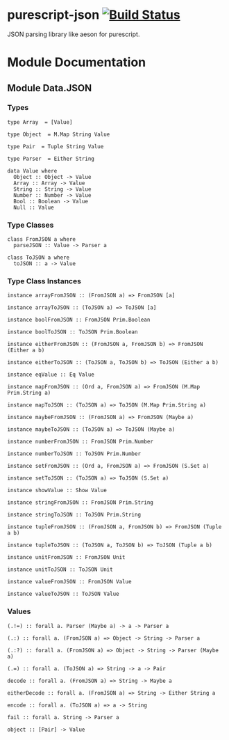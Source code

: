 purescript-json [![Build Status](https://travis-ci.org/philopon/purescript-json.svg?branch=master)](https://travis-ci.org/philopon/purescript-json)
===
JSON parsing library like aeson for purescript.

# Module Documentation

## Module Data.JSON

### Types

    type Array  = [Value]

    type Object  = M.Map String Value

    type Pair  = Tuple String Value

    type Parser  = Either String

    data Value where
      Object :: Object -> Value
      Array :: Array -> Value
      String :: String -> Value
      Number :: Number -> Value
      Bool :: Boolean -> Value
      Null :: Value


### Type Classes

    class FromJSON a where
      parseJSON :: Value -> Parser a

    class ToJSON a where
      toJSON :: a -> Value


### Type Class Instances

    instance arrayFromJSON :: (FromJSON a) => FromJSON [a]

    instance arrayToJSON :: (ToJSON a) => ToJSON [a]

    instance boolFromJSON :: FromJSON Prim.Boolean

    instance boolToJSON :: ToJSON Prim.Boolean

    instance eitherFromJSON :: (FromJSON a, FromJSON b) => FromJSON (Either a b)

    instance eitherToJSON :: (ToJSON a, ToJSON b) => ToJSON (Either a b)

    instance eqValue :: Eq Value

    instance mapFromJSON :: (Ord a, FromJSON a) => FromJSON (M.Map Prim.String a)

    instance mapToJSON :: (ToJSON a) => ToJSON (M.Map Prim.String a)

    instance maybeFromJSON :: (FromJSON a) => FromJSON (Maybe a)

    instance maybeToJSON :: (ToJSON a) => ToJSON (Maybe a)

    instance numberFromJSON :: FromJSON Prim.Number

    instance numberToJSON :: ToJSON Prim.Number

    instance setFromJSON :: (Ord a, FromJSON a) => FromJSON (S.Set a)

    instance setToJSON :: (ToJSON a) => ToJSON (S.Set a)

    instance showValue :: Show Value

    instance stringFromJSON :: FromJSON Prim.String

    instance stringToJSON :: ToJSON Prim.String

    instance tupleFromJSON :: (FromJSON a, FromJSON b) => FromJSON (Tuple a b)

    instance tupleToJSON :: (ToJSON a, ToJSON b) => ToJSON (Tuple a b)

    instance unitFromJSON :: FromJSON Unit

    instance unitToJSON :: ToJSON Unit

    instance valueFromJSON :: FromJSON Value

    instance valueToJSON :: ToJSON Value


### Values

    (.!=) :: forall a. Parser (Maybe a) -> a -> Parser a

    (.:) :: forall a. (FromJSON a) => Object -> String -> Parser a

    (.:?) :: forall a. (FromJSON a) => Object -> String -> Parser (Maybe a)

    (.=) :: forall a. (ToJSON a) => String -> a -> Pair

    decode :: forall a. (FromJSON a) => String -> Maybe a

    eitherDecode :: forall a. (FromJSON a) => String -> Either String a

    encode :: forall a. (ToJSON a) => a -> String

    fail :: forall a. String -> Parser a

    object :: [Pair] -> Value